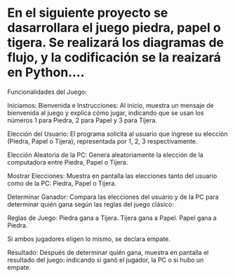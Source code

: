 # En el siguiente proyecto se dasarrollara el juego piedra, papel o tigera. Se realizará los diagramas de flujo, y la codificación se la reaizará en Python....

Funcionalidades del Juego:

Iniciamos:
  Bienvenida e Instrucciones: Al inicio, muestra un mensaje de bienvenida al juego y explica cómo jugar, indicando que se usan los números 1 para Piedra, 2 para Papel y 3 para Tijera.

  Elección del Usuario: El programa solicita al usuario que ingrese su elección (Piedra, Papel o Tijera), representada por 1, 2, 3 respectivamente.

  Elección Aleatoria de la PC: Genera aleatoriamente la elección de la computadora entre Piedra, Papel o Tijera.
  
  Mostrar Elecciones: Muestra en pantalla las elecciones tanto del usuario como de la PC: Piedra, Papel o Tijera.
  
  Determinar Ganador: Compara las elecciones del usuario y de la PC para determinar quién gana según las reglas del juego clásico:
  
  Reglas de Juego:
  Piedra gana a Tijera.
  Tijera gana a Papel.
  Papel gana a Piedra.
  
  Si ambos jugadores eligen lo mismo, se declara empate.
  
  Resultado: Después de determinar quién gana, muestra en pantalla el resultado del juego: indicando si ganó el jugador, la PC o si hubo un empate.
